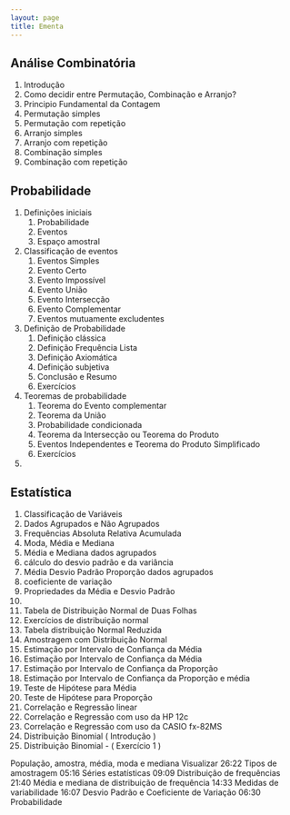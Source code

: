 ```yaml
---
layout: page
title: Ementa
---
```

## Análise Combinatória

1. Introdução
2. Como decidir entre Permutação, Combinação e Arranjo?
3. Principio Fundamental da Contagem
4. Permutação simples
5. Permutação com repetição
6. Arranjo simples
7. Arranjo com repetição
8. Combinação simples
9. Combinação com repetição

## Probabilidade

1. Definições iniciais
   1. Probabilidade
   2. Eventos
   3. Espaço amostral
2. Classificação de eventos
   1. Eventos Simples
   2. Evento Certo
   3. Evento Impossível
   4. Evento União
   5. Evento Intersecção
   6. Evento Complementar
   7. Eventos mutuamente excludentes
3. Definição de Probabilidade
   1. Definição clássica
   2. Definição Frequência Lista
   3. Definição Axiomática
   4. Definição subjetiva
   5. Conclusão e Resumo
   6. Exercícios
4. Teoremas de probabilidade
   1. Teorema do Evento complementar
   2. Teorema da União
   3. Probabilidade condicionada
   4. Teorema da Intersecção ou Teorema do Produto
   5. Eventos Independentes e Teorema do Produto Simplificado
   6. Exercícios
5. 

## Estatística

1. Classificação de Variáveis
2. Dados Agrupados e Não Agrupados
3. Frequências Absoluta Relativa Acumulada
4. Moda, Média e Mediana
5. Média e Mediana dados agrupados
6. cálculo do desvio padrão e da variância
7. Média Desvio Padrão Proporção dados agrupados
8. coeficiente de variação
9. Propriedades da Média e Desvio Padrão
10. 
13. Tabela de Distribuição Normal de Duas Folhas
14. Exercícios de distribuição normal
15. Tabela distribuição Normal Reduzida
16. Amostragem com Distribuição Normal
17. Estimação por Intervalo de Confiança da Média
18. Estimação por Intervalo de Confiança da Média
19. Estimação por Intervalo de Confiança da Proporção
20. Estimação por Intervalo de Confiança da Proporção e média
21. Teste de Hipótese para Média
22. Teste de Hipótese para Proporção
23. Correlação e Regressão linear
24. Correlação e Regressão com uso da HP 12c
25. Correlação e Regressão com uso da CASIO fx-82MS
26. Distribuição Binomial ( Introdução )
27. Distribuição Binomial - ( Exercício 1 )


População, amostra, média, moda e mediana
Visualizar
26:22
Tipos de amostragem
05:16
Séries estatísticas
09:09
Distribuição de frequências
21:40
Média e mediana de distribuição de frequência
14:33
Medidas de variabilidade
16:07
Desvio Padrão e Coeficiente de Variação
06:30
Probabilidade